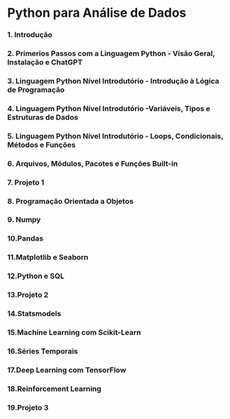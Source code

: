 # Python para Análise de Dados
### 1. Introdução
### 2. Primerios Passos com a Linguagem Python - Visão Geral, Instalação e ChatGPT
### 3. Linguagem Python Nível Introdutório - Introdução à Lógica de Programação
### 4. Linguagem Python Nível Introdutório -Variáveis, Tipos e Estruturas de Dados
### 5. Linguagem Python Nível Introdutório - Loops, Condicionais, Métodos e Funções
### 6. Arquivos, Módulos, Pacotes e Funções Built-in
### 7. Projeto 1
### 8. Programação Orientada a Objetos
### 9. Numpy
### 10.Pandas 
### 11.Matplotlib e Seaborn
### 12.Python e SQL
### 13.Projeto 2
### 14.Statsmodels
### 15.Machine Learning com Scikit-Learn
### 16.Séries Temporais
### 17.Deep Learning com TensorFlow
### 18.Reinforcement Learning
### 19.Projeto 3

